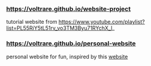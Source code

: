 ### https://voltrare.github.io/website-project
tutorial website from https://www.youtube.com/playlist?list=PL55RiY5tL51rv_vo3TM3Byu71RYchX_l_

### https://voltrare.github.io/personal-website
personal website for fun, inspired by this [website](https://console.dev/reviews/neovim-best-code-editor-ide-for-developers/0)
